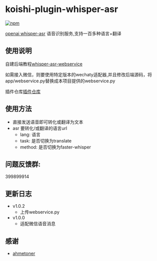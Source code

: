 # koishi-plugin-whisper-asr

[![npm](https://img.shields.io/npm/v/koishi-plugin-whisper-asr?style=flat-square)](https://www.npmjs.com/package/koishi-plugin-whisper-asr)

[openai whisper-asr](https://github.com/ahmetoner/whisper-asr-webservice) 语音识别服务,支持一百多种语言+翻译


## 使用说明
自建后端教程[whisper-asr-webservice](https://github.com/ahmetoner/whisper-asr-webservice) 

如需接入微信，则要使用特定版本的wechaty适配器,并且修改后端源码，将app/webservice.py替换成本项目提供的webservice.py

插件仓库[插件仓库](https://github.com/initialencounter/koishi-plugin-whisper-asr)
## 使用方法
* 直接发送语音即可转化或翻译为文本
* asr 要转化/或翻译的语言url
    - lang: 语言
    - task: 是否切换为translate
    - method: 是否切换为faster-whisper
## 问题反馈群: 
399899914


## 更新日志
- v1.0.2
    - 上传webservice.py
- v1.0.0
    - 适配微信语音消息
## 感谢
* [ahmetoner](https://github.com/ahmetoner)

